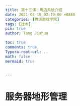 ```yaml
---
title: 第十三课：周边系统介绍
date: 2021-04-18 02:19:00 +0800
categories: [腾讯游戏学院]
tags: [技术]
pin: true
author: Tang Jiahua

toc: true
comments: true
Typora-root-url: ..
math: false
mermaid: true 


---
```


# 服务器地形管理

